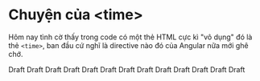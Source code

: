 # Chuyện của &lt;time&gt;

Hôm nay tình cờ thấy trong code có một thẻ HTML cực kì "vô dụng" đó là thẻ `<time>`, ban đầu cứ nghĩ là directive nào đó của Angular nữa mới ghê chớ.

Draft
Draft
Draft
Draft
Draft
Draft
Draft
Draft
Draft
Draft
Draft
Draft
Draft
